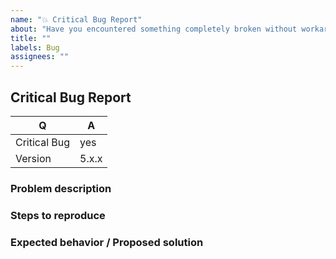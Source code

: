 ```yaml
---
name: "💥 Critical Bug Report"
about: "Have you encountered something completely broken without workaround? 💣"
title: ""
labels: Bug
assignees: ""
---
```


## Critical Bug Report

<!-- Fill in the relevant information below to help triage your issue. -->

| Q            | A     |
| ------------ | ----- |
| Critical Bug | yes   |
| Version      | 5.x.x |

### Problem description

<!-- Provide a summary describing the problem you are experiencing -->

### Steps to reproduce

<!-- Describe how we can reproduce the problem here -->

### Expected behavior / Proposed solution

<!-- What was the expected (correct) behavior? How would you propose to fix this? -->
